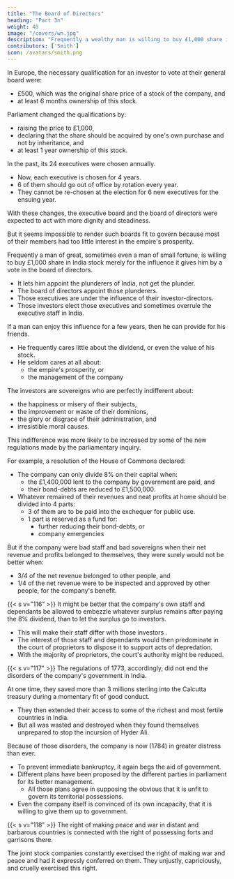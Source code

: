 ```yaml
---
title: "The Board of Directors"
heading: "Part 3n"
weight: 48
image: "/covers/wn.jpg"
description: "Frequently a wealthy man is willing to buy £1,000 share in India stock merely to get a vote in its board of directors"
contributors: ['Smith']
icon: /avatars/smith.png
---
```



In Europe, the necessary qualification for an investor <!-- to entitle a proprietor --> to vote at their general board <!-- courts --> were:
- £500, which was the original share price of a stock of the company, and
- at least 6 months ownership of this stock.

Parliament changed the qualifications by:
- raising the price to £1,000,
- declaring that the share should be acquired by one's own purchase and not by inheritance, and
- at least 1 year ownership of this stock.

In the past, its 24 executives <!-- court  board of 24 directors--> were chosen annually.
- Now, each executive is chosen for 4 years.
- 6 of them should go out of office by rotation every year.
- They cannot be re-chosen at the election for 6 new executives for the ensuing year.

With these changes, the executive board and the board of directors <!-- courts of the proprietors and the courts of directors --> were expected to act with more dignity and steadiness.

But it seems impossible to render such <!-- courts --> boards fit to govern because most of their members had too little interest in the empire's prosperity.

Frequently a man of great, sometimes even a man of small fortune, is willing to buy £1,000 share in India stock merely for the influence it gives him by a vote in the board of directors<!-- court of proprietors -->.
- It lets him<!--  gives him a share in the --> appoint the plunderers of India, not get the plunder.
- The <!-- court --> board of directors appoint those plunderers.
- Those executives <!-- directors --> are under the influence of their investor-directors<!-- proprietors -->.
- Those investors<!--  proprietors --> elect those executives <!-- directors --> and sometimes overrule the executive staff <!-- the appointments of their servants --> in India.

If a man can enjoy this influence for a few years, then he can provide for his friends.
- He frequently cares little about the dividend, or even the value of his stock<!--  his vote is founded -->.
- He seldom cares at all about:
  - the empire's prosperity, or
  - the management of the company <!-- which that vote gives him a share. -->

The investors are sovereigns who are perfectly indifferent <!-- as most of such investors  proprietors --> about:
- the happiness or misery of their subjects,
- the improvement or waste of their dominions,
- the glory or disgrace of their administration, and
- irresistible moral causes.

This indifference was more likely to be increased by some of the new regulations made by the parliamentary inquiry.

For example, a resolution of the House of Commons declared:
- The company can only divide 8% on their capital when: 
  - the £1,400,000 lent to the company by government are paid, and
  - their bond-debts are reduced to £1,500,000.
- Whatever remained of their revenues and neat profits at home should be divided into 4 parts:
  - 3 of them are to be paid into the exchequer for public use.
  - 1 part is reserved as a fund for:
    - further reducing their bond-debts, or
    - company emergencies


But if the company were bad <!-- stewards --> staff and bad sovereigns when their net revenue and profits belonged to themselves, they were surely would not be better when:
- 3/4 of the net revenue belonged to other people, and
- 1/4 of the net revenue were to be inspected and approved by other people, for the company's benefit.


{{< s v="116" >}} It might be better that the company's <!-- that their --> own staff <!-- servants --> and dependants be allowed to embezzle whatever surplus remains after paying the 8% dividend, than to let the surplus go to investors.
- This will make their staff <!-- servants --> differ with those investors <!--  people -->.
- The interest of those staff <!-- servants --> and dependants would then predominate in the court of proprietors to dispose it to support acts of depredation.
- With the majority of proprietors, the court's authority might be reduced.


{{< s v="117" >}} The regulations of 1773, accordingly, did not end the disorders of the company's government in India.

At one time, they saved  more than 3 millions sterling into the Calcutta treasury during a momentary fit of good conduct.
- They then extended their access to some of the richest and most fertile countries in India.
- But all was wasted and destroyed when they found themselves unprepared to stop the incursion of Hyder Ali.

Because of those disorders, the company is now (1784) in greater distress than ever.
- To prevent immediate bankruptcy, it again begs <!-- is reduced to supplicate --> the aid of government.
- Different plans have been proposed by the different parties in parliament for its better management.
  - All those plans agree in supposing the obvious that it is unfit to govern its territorial possessions.
- Even the company itself is convinced of its own incapacity, that it is willing to give them up to government.


{{< s v="118" >}} The right of making peace and war in distant and barbarous countries is connected with the right of possessing forts and garrisons there.

The joint stock companies constantly exercised the right of making war and peace and had it expressly conferred on them. They unjustly, capriciously, and cruelly exercised this right.
